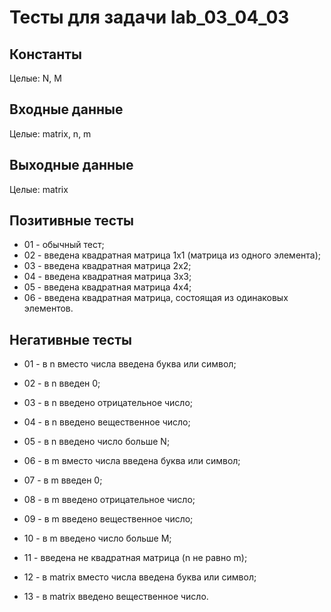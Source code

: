 # Тесты для задачи lab_03_04_03

## Константы
Целые: N, M

## Входные данные
Целые: matrix, n, m

## Выходные данные
Целые: matrix

## Позитивные тесты
- 01 - обычный тест;
- 02 - введена квадратная матрица 1x1 (матрица из одного элемента);
- 03 - введена квадратная матрица 2x2;
- 04 - введена квадратная матрица 3x3;
- 05 - введена квадратная матрица 4x4;
- 06 - введена квадратная матрица, состоящая из одинаковых элементов.

## Негативные тесты
- 01 - в n вместо числа введена буква или символ;
- 02 - в n введен 0;
- 03 - в n введено отрицательное число;
- 04 - в n введено вещественное число;
- 05 - в n введено число больше N;

- 06 - в m вместо числа введена буква или символ;
- 07 - в m введен 0;
- 08 - в m введено отрицательное число;
- 09 - в m введено вещественное число;
- 10 - в m введено число больше M;

- 11 - введена не квадратная матрица (n не равно m);

- 12 - в matrix вместо числа введена буква или символ;
- 13 - в matrix введено вещественное число.